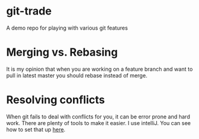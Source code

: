# git-trade
A demo repo for playing with various git features

# Merging vs. Rebasing
It is my opinion that when you are working on a feature branch and want to pull in latest master you should rebase instead of merge.

# Resolving conflicts
When git fails to deal with conflicts for you, it can be error prone and hard work. There are plenty of tools to make it easier. I use intelliJ. You can see how to set that up [here](http://brian.pontarelli.com/2013/10/25/using-idea-for-git-merging-and-diffing/).